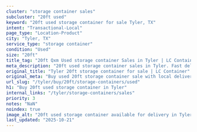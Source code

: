 ```yaml
---
cluster: "storage container sales"
subcluster: "20ft used"
keyword: "20ft used storage container for sale Tyler, TX"
intent: "Transactional-Local"
page_type: "Location-Product"
city: "Tyler, TX"
service_type: "storage container"
condition: "Used"
size: "20ft"
title_tag: "20ft Qxm Used storage container Sales in Tyler | LC Container"
meta_description: "20ft used storage container sales in Tyler. Fast delivery, competitive pricing. Serving storage containers area. Quote ID: KWZ. Call (214) 524-4168 for your free quote today."
original_title: "Tyler 20ft storage container for sale | LC Container"
original_meta: "Buy used 20ft storage container sale with local delivery in Tyler, TX. LC Container — local Since 2003. Request a fast quote today."
url_slug: "/tyler/buy/20ft/storage-containers/used"
h1: "Buy 20ft used storage container in Tyler"
internal_links: "/tyler/storage-containers/sales"
priority: 3
notes: "NaN"
noindex: true
image_alt: "20ft used storage container available for delivery in Tyler"
last_updated: "2025-10-21"
---
```


<!-- TODO: Add unique city/inventory copy, images, and internal links here. -->
